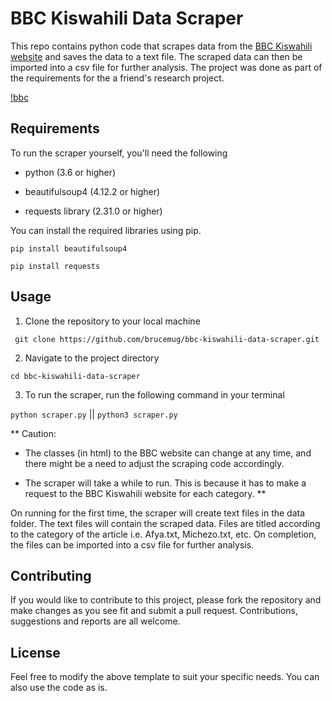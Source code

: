 # BBC Kiswahili Data Scraper
This repo contains python code that scrapes data from the [BBC Kiswahili website](https://www.bbc.com/swahili) and saves the 
data to a text file. The scraped data can then be imported into a csv file for further analysis.
The project was done as part of the requirements for the a friend's research project.

[!bbc](/bbc.png)

## Requirements
To run the scraper yourself, you'll need the following 

- python (3.6 or higher)

- beautifulsoup4 (4.12.2 or higher)

- requests library (2.31.0 or higher)

You can install the required libraries using pip.

```pip install beautifulsoup4```

```pip install requests```


## Usage
1. Clone the repository to your local machine

``` git clone https://github.com/brucemug/bbc-kiswahili-data-scraper.git```

2. Navigate to the project directory

```cd bbc-kiswahili-data-scraper```

3. To run the scraper, run the following command in your terminal

```python scraper.py``` || ```python3 scraper.py```

** Caution: 
- The classes (in html) to the BBC website can change at any time, and there might be a need to adjust the scraping code accordingly.

- The scraper will take a while to run. This is because it has to make a request to the BBC Kiswahili website for each category. **

On running for the first time, the scraper will create text files in the data folder. The text files will contain the scraped data. Files are titled according to the category of the article i.e. Afya.txt, Michezo.txt, etc.
On completion, the files can be imported into a csv file for further analysis.
 

## Contributing
If you would like to contribute to this project, please fork the repository and make changes as you see fit and submit a pull request. Contributions, suggestions and reports are all welcome.

## License
Feel free to modify the above template to suit your specific needs. You can also use the code as is.

